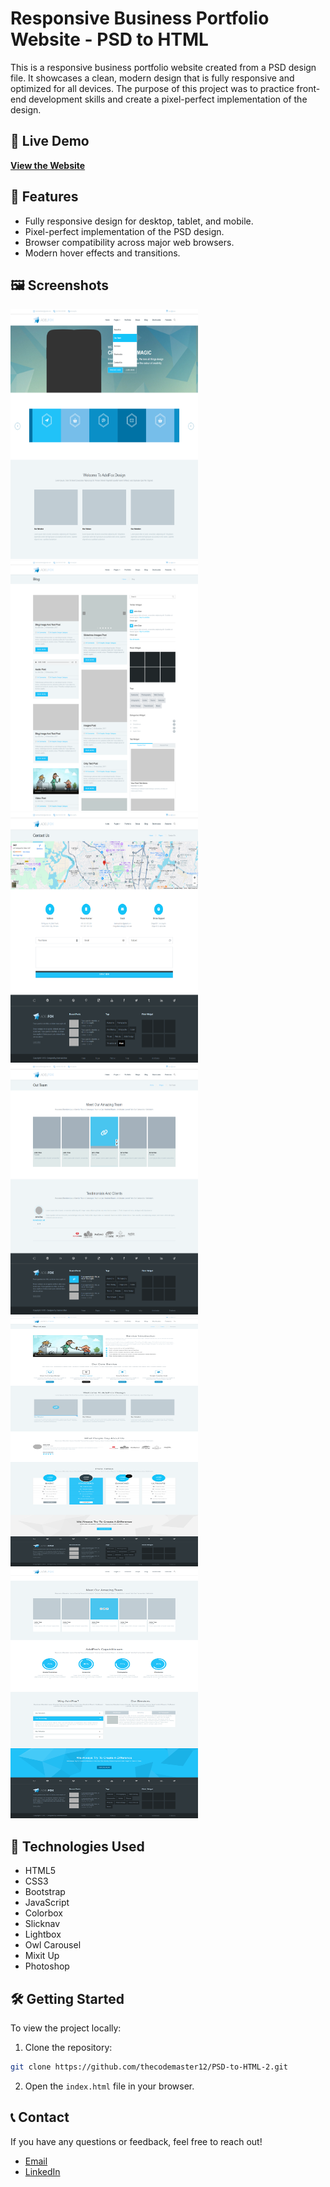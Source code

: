 # Responsive Business Portfolio Website - PSD to HTML

This is a responsive business portfolio website created from a PSD design file. It showcases a clean, modern design that is fully responsive and optimized for all devices. The purpose of this project was to practice front-end development skills and create a pixel-perfect implementation of the design.

## 🚀 **Live Demo**
[**View the Website**](https://thecodemaster12.github.io/PSD-to-HTML-2/)

## 🌟 **Features**
- Fully responsive design for desktop, tablet, and mobile.
- Pixel-perfect implementation of the PSD design.
- Browser compatibility across major web browsers.
- Modern hover effects and transitions.

## 🖼️ **Screenshots**

<img src="./screenshots/image1.png" alt="Image 1" width="300" height="400" /> 
<img src="./screenshots/image2.png" alt="Image 2" width="300" height="400" /> 
<img src="./screenshots/image3.png" alt="Image 2" width="300" height="400" />
<img src="./screenshots/image4.png" alt="Image 2" width="300" height="400" />
<img src="./screenshots/image5.png" alt="Image 2" width="300" height="400" />
<img src="./screenshots/image6.png" alt="Image 2" width="300" height="400" />


## 🔧 **Technologies Used**
- HTML5
- CSS3
- Bootstrap
- JavaScript
- Colorbox
- Slicknav
- Lightbox
- Owl Carousel
- Mixit Up
- Photoshop

## 🛠️ **Getting Started**
To view the project locally:
1. Clone the repository:

```bash
git clone https://github.com/thecodemaster12/PSD-to-HTML-2.git
```
2. Open the `index.html` file in your browser.

## 📞 **Contact**
If you have any questions or feedback, feel free to reach out!
- [Email](mailto:email@example.com)
- [LinkedIn](https://www.linkedin.com/in/saifur-rahman-shihab/)
